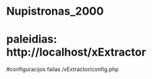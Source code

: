 # Nupistronas_2000

# paleidias: http://localhost/xExtractor

#configuracijos failas /xExtractor/config.php
